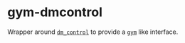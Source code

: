 # gym-dmcontrol

Wrapper around [`dm_control`](https://github.com/deepmind/dm_control) to provide a [`gym`](https://github.com/openai/gym/) like interface.
